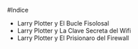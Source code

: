#Indice

* Larry Plotter y El Bucle Fisolosal
* Larry Plotter y La Clave Secreta del Wifi
* Larry Plotter y El Prisionaro del Firewall
